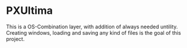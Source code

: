 # PXUltima
This is a OS-Combination layer, with addition of always needed untility. Creating windows, loading and saving any kind of files is the goal of this project.
